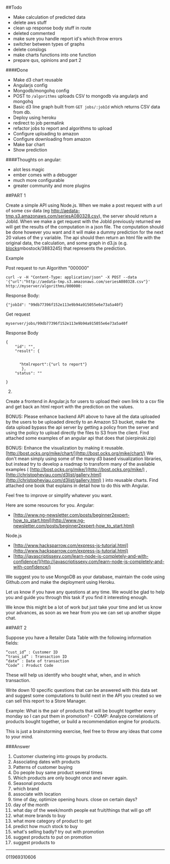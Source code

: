 ##Todo

- Make calculation of predicted data
- delete aws stuff
- clean up response body stuff in route
- deleted commented
- make sure you handle report id's which throw errors
- switcher between types of graphs
- delete conslogs
- make charts functions into one function
- prepare qus, opinions and part 2


####Done

- Make d3 chart reusable
- Angularjs config
- Mongodb/mongohq config
- POST to `/algorithms` uploads CSV to mongodb via angularjs and mongohq
- Basic d3 line graph built from `GET jobs/:jobId` which returns CSV data from db.
- Deploy using heroku
- redirect to job permalink
- refactor jobs to report and algorithms to upload
- Configure uploading to amazon
- Configure downloading from amazon
- Make bar chart
- Show prediction


####Thoughts on angular:
- alot less magic
- ember comes with a debugger
- much more configurable
- greater community and more plugins


##PART 1
 
Create a simple API using Node.js. 
When we make a post request with a url of some csv data (eg http://aedata-tmp.s3.amazonaws.com/seriesA080328.csv), the server should return a JobId.
When we make a get request with the JobId previously returned we will get the results of the computation in a json file. The computation should be done however you want and it will make a dummy prediction for the next 20 values of the y variable. The api should then return an html file with the original data, the calculation, and some graph in d3.js (e.g. [blocks](http://bl.ocks.org/)mbostock/3883245) that represents the prediction.

Example

Post request to run Algorithm "000000"

	curl -v -H "Content-Type: application/json" -X POST --data '{"url":"http://aedata-tmp.s3.amazonaws.com/seriesA080328.csv"}' http://myserver/algorithms/000000:


Response Body: 

	{"jobId": "99db77396f152e113e9b94a915055e6e73a5a40f}

Get request

	myserver/jobs/99db77396f152e113e9b94a915055e6e73a5a40f


Response Body

    {
        "id": "",
        "result": {


          "htmlreport":{"url to report"}
           },
        "status": "" 

    } 


2.
Create a frontend in Angular.js for users to upload their own link to a csv file and get back an html report with the prediction on the values.

BONUS: Please enhance backend API above to have all the data uploaded by the users to be uploaded directly to an Amazon S3 bucket, make the data upload bypass the api server by getting a policy from the server and using the policy to upload directly the files to S3 from the client. Find attached some examples of an angular api that does that (sierpinski.zip)

BONUS: Enhance the visualization by making it reusable. [http://bost.ocks.org/mike/chart/](http://bost.ocks.org/mike/chart/)
We don't mean simply using some of the many d3 based visualization libraries, but instead try to develop a roadmap to transform many of the available examples ( [http://bost.ocks.org/mike/](http://bost.ocks.org/mike/) , 
[http://christopheviau.com/d3list/gallery.html](http://christopheviau.com/d3list/gallery.html) ) into reusable charts. Find attached one book that explains in detail how to do this with Angular.

Feel free to improve or simplify whatever you want.

Here are some resources for you.
Angular:

- [http://www.ng-newsletter.com/posts/beginner2expert-how_to_start.html](http://www.ng-newsletter.com/posts/beginner2expert-how_to_start.html)

Node.js

- [http://www.hacksparrow.com/express-js-tutorial.html](http://www.hacksparrow.com/express-js-tutorial.html)
- [http://javascriptissexy.com/learn-node-js-completely-and-with-confidence/](http://javascriptissexy.com/learn-node-js-completely-and-with-confidence/)

We suggest you to use MongoDB as your database, maintain the code using Github.com and make the deployment using Heroku.

Let us know if you have any questions at any time. We would be glad to help you and guide you through this task if you find it interesting enough.

We know this might be a lot of work but just take your time and let us know your advances, as soon as we hear from you we can set up another skype chat.


##PART 2

Suppose you have a Retailer Data Table with the following information fields:

	“cust_id” : Customer ID
	“trans_id” : Transaction ID
	“date” : Date of transaction
	“Code” : Product Code

These will help us identify who bought what, when, and in which transaction.

Write down 10 specific questions that can be answered with this data set and suggest some computations to build next in the API you created so we can sell this report to a Store Manager.

Example: 
What is the pair of products that will be bought together every monday so I can put them in promotion? - COMP: Analyze correlations of products bought together, or build a recommendation engine for products.

This is just a brainstorming exercise, feel free to throw any ideas that come to your mind.

###Answer

1. Customer clustering into groups by products.
2. Associating dates with products
3. Patterns of customer buying
4. Do people buy same product several times
5. Which products are only bought once and never again.
6. Seasonal products
7. which brand
8. associate with location
9. time of day, optimize opening hours. close on certain days?
10. day of the month
11. what day of the week/month people eat fruit/things that will go off
12. what more brands to buy
13. what more category of product to get
14. predict how much stock to buy
15. what's selling badly? try out with promotion
16. suggest products to put on promotion
17. suggest products to 

----------

011969310606